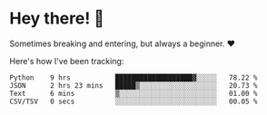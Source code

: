 # Hey there! 👋
Sometimes breaking and entering, but always a beginner. ❤️

Here's how I've been tracking:
<!--START_SECTION:waka-->

```text
Python    9 hrs           ███████████████████▓░░░░░   78.22 %
JSON      2 hrs 23 mins   █████▒░░░░░░░░░░░░░░░░░░░   20.73 %
Text      6 mins          ▒░░░░░░░░░░░░░░░░░░░░░░░░   01.00 %
CSV/TSV   0 secs          ░░░░░░░░░░░░░░░░░░░░░░░░░   00.05 %
```

<!--END_SECTION:waka-->
